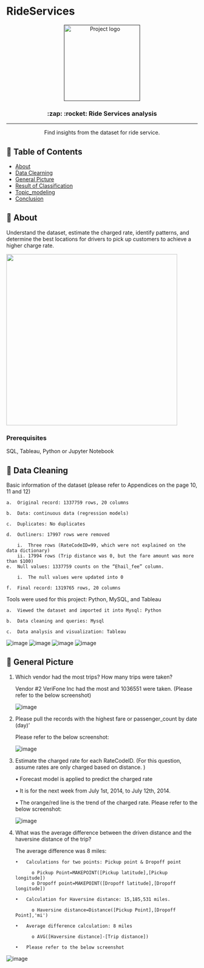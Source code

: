 # RideServices

<p align="center">
  <a href="" rel="noopener">
 <img width=200px height=200px src="https://i.imgur.com/6wj0hh6.jpg" alt="Project logo"></a>
</p>

<h3 align="center">:zap: :rocket: Ride Services analysis </h3>


---

<p align="center">
Find insights from the dataset for ride service. 
    <br> 
</p>

## 📝 Table of Contents
- [About](#about)
- [Data Clearning](#data_leaning)
- [General Picture](#GeneralPicture)
- [Result of Classification](#result)
- [Topic_modeling](#topic_modeling)
- [Conclusion](#conclusion)


## 🧐 About <a name = "about"></a>
Understand the dataset, estimate the charged rate, identify patterns, and determine the best locations for drivers to pick up customers to achieve a higher charge rate.

<img src="https://media1.giphy.com/media/v1.Y2lkPTc5MGI3NjExenp5NnVnMmdrczF1enJuOTlzMWdncWw3d2p2dWtkamh6bTg0am1ydiZlcD12MV9pbnRlcm5hbF9naWZfYnlfaWQmY3Q9Zw/CnQ6jjqggL2Ar23XtQ/giphy.gif" width="450" />

### Prerequisites
SQL, Tableau, Python or Jupyter Notebook 


## 🔖 Data Cleaning <a name = "data_leaning"></a>

Basic information of the dataset (please refer to Appendices on the page 10, 11 and 12)

    a.	Original record: 1337759 rows, 20 columns
  
    b.	Data: continuous data (regression models)
  
    c.	Duplicates: No duplicates
  
    d.	Outliners: 17997 rows were removed
  
        i.	Three rows (RateCodeID=99, which were not explained on the data dictionary)
        ii.	17994 rows (Trip distance was 0, but the fare amount was more than $100)
    e.	Null values: 1337759 counts on the “Ehail_fee” column.
    
        i.	The null values were updated into 0 
        
    f.	Final record: 1319765 rows, 20 columns

Tools were used for this project: Python, MySQL, and Tableau

    a.	Viewed the dataset and imported it into Mysql: Python 
    
    b.	Data cleaning and queries: Mysql
    
    c.	Data analysis and visualization: Tableau


![image](https://github.com/YingHu1234/RideServices/blob/main/RideService/12.png)
![image](https://github.com/YingHu1234/RideServices/blob/main/RideService/13.png)
![image](https://github.com/YingHu1234/RideServices/blob/main/RideService/14.png)
![image](https://github.com/YingHu1234/RideServices/blob/main/RideService/15.png)


## 🌱 General Picture <a name = "GeneralPicture)"></a> 


1.	Which vendor had the most trips? How many trips were taken?

    Vendor #2 VeriFone Inc had the most and 1036551 were taken. 
    (Please refer to the below screenshot)
  	
    ![image](https://github.com/YingHu1234/RideServices/blob/main/RideService/1.png)
   
     
3.	Please pull the records with the highest fare or passenger_count by date (day)’

    Please refer to the below screenshot:
  	
     ![image](https://github.com/YingHu1234/RideServices/blob/main/RideService/2.png)


4.	Estimate the charged rate for each RateCodeID. (For this question, assume rates are only charged based on distance. )

    •	Forecast model is applied to predict the charged rate
  	
    •	It is for the next week from July 1st, 2014, to July 12th, 2014.
  	
    •	The orange/red line is the trend of the charged rate. Please refer to the below screenshot:
  	
    ![image](https://github.com/YingHu1234/RideServices/blob/main/RideService/3.png)


6.	What was the average difference between the driven distance and the haversine distance of the trip?

    The average difference was 8 miles:
  	
        •	Calculations for two points: Pickup point & Dropoff point
  	
              o	Pickup Point=MAKEPOINT([Pickup latitude],[Pickup longitude])
              o	Dropoff point=MAKEPOINT([Dropoff latitude],[Dropoff longitude])
  	
        •	Calculation for Haversine distance: 15,185,531 miles.
  	
              o	Haversine distance=Distance([Pickup Point],[Dropoff Point],'mi')
  	
        •	Average difference calculation: 8 miles
  	
              o	AVG([Haversine distance]-[Trip distance])
  	
        •	Please refer to the below screenshot

   ![image](https://github.com/YingHu1234/RideServices/blob/main/RideService/3.png)
